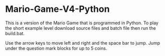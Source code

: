 # Mario-Game-V4-Python
This is a version of the Mario Game that is programmed in Python.
To play the short example level download source files and batch file then run the build.bat.

Use the arrow keys to move left and right and the space bar to jump. Jump under the question mark blocks for up to 5 coins.
